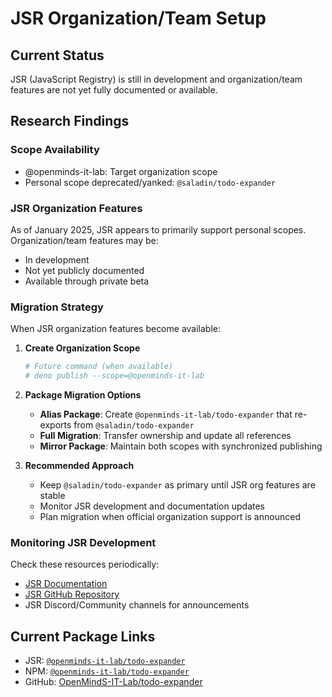 # JSR Organization/Team Setup

## Current Status

JSR (JavaScript Registry) is still in development and organization/team features are not yet fully documented or available.

## Research Findings

### Scope Availability

- @openminds-it-lab: Target organization scope
- Personal scope deprecated/yanked: `@saladin/todo-expander`

### JSR Organization Features

As of January 2025, JSR appears to primarily support personal scopes. Organization/team features may be:

- In development
- Not yet publicly documented
- Available through private beta

### Migration Strategy

When JSR organization features become available:

1. **Create Organization Scope**

   ```bash
   # Future command (when available)
   # deno publish --scope=@openminds-it-lab
   ```

2. **Package Migration Options**
   - **Alias Package**: Create `@openminds-it-lab/todo-expander` that re-exports from `@saladin/todo-expander`
   - **Full Migration**: Transfer ownership and update all references
   - **Mirror Package**: Maintain both scopes with synchronized publishing

3. **Recommended Approach**
   - Keep `@saladin/todo-expander` as primary until JSR org features are stable
   - Monitor JSR development and documentation updates
   - Plan migration when official organization support is announced

### Monitoring JSR Development

Check these resources periodically:

- [JSR Documentation](https://jsr.io/docs)
- [JSR GitHub Repository](https://github.com/jsr-io/jsr)
- JSR Discord/Community channels for announcements

## Current Package Links

- JSR: [`@openminds-it-lab/todo-expander`](https://jsr.io/@openminds-it-lab/todo-expander)
- NPM: [`@openminds-it-lab/todo-expander`](https://www.npmjs.com/package/@openminds-it-lab/todo-expander)
- GitHub: [OpenMindS-IT-Lab/todo-expander](https://github.com/OpenMindS-IT-Lab/todo-expander)
